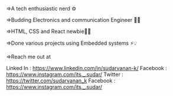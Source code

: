 =>A tech enthusiastic nerd ⚙️

=>Budding Electronics and communication Engineer 🧑‍🔬

=>HTML, CSS and React newbie🧑‍💻

=>Done various projects using Embedded systems ⚡💡

=>Reach me out at

Linked In : https://www.linkedin.com/in/sudarvanan-k/
Facebook  : https://www.instagram.com/its._.sudar/
Twitter   : https://twitter.com/sudarvanan_k
Facebook  : https://www.instagram.com/its._.sudar/
